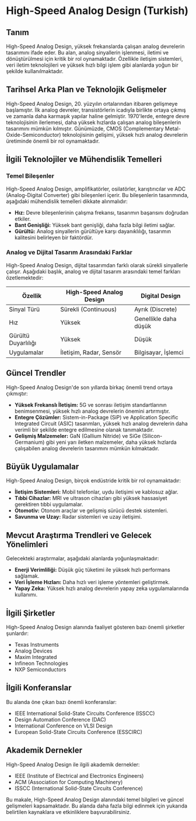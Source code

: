 # High-Speed Analog Design (Turkish)

## Tanım

High-Speed Analog Design, yüksek frekanslarda çalışan analog devrelerin tasarımını ifade eder. Bu alan, analog sinyallerin işlenmesi, iletimi ve dönüştürülmesi için kritik bir rol oynamaktadır. Özellikle iletişim sistemleri, veri iletim teknolojileri ve yüksek hızlı bilgi işlem gibi alanlarda yoğun bir şekilde kullanılmaktadır.

## Tarihsel Arka Plan ve Teknolojik Gelişmeler

High-Speed Analog Design, 20. yüzyılın ortalarından itibaren gelişmeye başlamıştır. İlk analog devreler, transistörlerin icadıyla birlikte ortaya çıkmış ve zamanla daha karmaşık yapılar haline gelmiştir. 1970'lerde, entegre devre teknolojisinin ilerlemesi, daha yüksek hızlarda çalışan analog bileşenlerin tasarımını mümkün kılmıştır. Günümüzde, CMOS (Complementary Metal-Oxide-Semiconductor) teknolojisinin gelişimi, yüksek hızlı analog devrelerin üretiminde önemli bir rol oynamaktadır.

## İlgili Teknolojiler ve Mühendislik Temelleri

### Temel Bileşenler

High-Speed Analog Design, amplifikatörler, osilatörler, karıştırıcılar ve ADC (Analog-Digital Converter) gibi bileşenleri içerir. Bu bileşenlerin tasarımında, aşağıdaki mühendislik temelleri dikkate alınmalıdır:

- **Hız:** Devre bileşenlerinin çalışma frekansı, tasarımın başarısını doğrudan etkiler.
- **Bant Genişliği:** Yüksek bant genişliği, daha fazla bilgi iletimi sağlar.
- **Gürültü:** Analog sinyallerin gürültüye karşı dayanıklılığı, tasarımın kalitesini belirleyen bir faktördür.

### Analog ve Dijital Tasarım Arasındaki Farklar

High-Speed Analog Design, dijital tasarımdan farklı olarak sürekli sinyallerle çalışır. Aşağıdaki başlık, analog ve dijital tasarım arasındaki temel farkları özetlemektedir:

| Özellik              | High-Speed Analog Design | Digital Design         |
|----------------------|--------------------------|------------------------|
| Sinyal Türü          | Sürekli (Continuous)     | Ayrık (Discrete)       |
| Hız                  | Yüksek                   | Genellikle daha düşük  |
| Gürültü Duyarlılığı  | Yüksek                   | Düşük                  |
| Uygulamalar          | İletişim, Radar, Sensör  | Bilgisayar, İşlemci    |

## Güncel Trendler

High-Speed Analog Design'de son yıllarda birkaç önemli trend ortaya çıkmıştır:

- **Yüksek Frekanslı İletişim:** 5G ve sonrası iletişim standartlarının benimsenmesi, yüksek hızlı analog devrelerin önemini artırmıştır.
- **Entegre Çözümler:** Sistem-in-Package (SiP) ve Application Specific Integrated Circuit (ASIC) tasarımları, yüksek hızlı analog devrelerin daha verimli bir şekilde entegre edilmesine olanak tanımaktadır.
- **Gelişmiş Malzemeler:** GaN (Gallium Nitride) ve SiGe (Silicon-Germanium) gibi yeni yarı iletken malzemeler, daha yüksek hızlarda çalışabilen analog devrelerin tasarımını mümkün kılmaktadır.

## Büyük Uygulamalar

High-Speed Analog Design, birçok endüstride kritik bir rol oynamaktadır:

- **İletişim Sistemleri:** Mobil telefonlar, uydu iletişimi ve kablosuz ağlar.
- **Tıbbi Cihazlar:** MRI ve ultrason cihazları gibi yüksek hassasiyet gerektiren tıbbi uygulamalar.
- **Otomotiv:** Otonom araçlar ve gelişmiş sürücü destek sistemleri.
- **Savunma ve Uzay:** Radar sistemleri ve uzay iletişimi.

## Mevcut Araştırma Trendleri ve Gelecek Yönelimleri

Gelecekteki araştırmalar, aşağıdaki alanlarda yoğunlaşmaktadır:

- **Enerji Verimliliği:** Düşük güç tüketimi ile yüksek hızlı performans sağlamak.
- **Veri İşleme Hızları:** Daha hızlı veri işleme yöntemleri geliştirmek.
- **Yapay Zeka:** Yüksek hızlı analog devrelerin yapay zeka uygulamalarında kullanımı.

## İlgili Şirketler

High-Speed Analog Design alanında faaliyet gösteren bazı önemli şirketler şunlardır:

- Texas Instruments
- Analog Devices
- Maxim Integrated
- Infineon Technologies
- NXP Semiconductors

## İlgili Konferanslar

Bu alanda öne çıkan bazı önemli konferanslar:

- IEEE International Solid-State Circuits Conference (ISSCC)
- Design Automation Conference (DAC)
- International Conference on VLSI Design
- European Solid-State Circuits Conference (ESSCIRC)

## Akademik Dernekler

High-Speed Analog Design ile ilgili akademik dernekler:

- IEEE (Institute of Electrical and Electronics Engineers)
- ACM (Association for Computing Machinery)
- ISSCC (International Solid-State Circuits Conference)

Bu makale, High-Speed Analog Design alanındaki temel bilgileri ve güncel gelişmeleri kapsamaktadır. Bu alanda daha fazla bilgi edinmek için yukarıda belirtilen kaynaklara ve etkinliklere başvurabilirsiniz.
